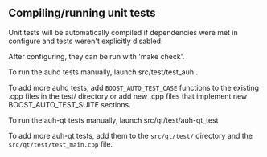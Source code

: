 Compiling/running unit tests
------------------------------------

Unit tests will be automatically compiled if dependencies were met in configure
and tests weren't explicitly disabled.

After configuring, they can be run with 'make check'.

To run the auhd tests manually, launch src/test/test_auh .

To add more auhd tests, add `BOOST_AUTO_TEST_CASE` functions to the existing
.cpp files in the test/ directory or add new .cpp files that
implement new BOOST_AUTO_TEST_SUITE sections.

To run the auh-qt tests manually, launch src/qt/test/auh-qt_test

To add more auh-qt tests, add them to the `src/qt/test/` directory and
the `src/qt/test/test_main.cpp` file.
